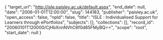 {
  "target_url": "http://isle.paisley.ac.uk/default.aspx", 
  "end_date": null, 
  "date": "2006-01-01T12:00:00", 
  "slug": 144183, 
  "publisher": "paisley.ac.uk", 
  "open_access": false, 
  "npld": false, 
  "title": "ISLE : Individualised Support for Learners through ePortfolios", 
  "subjects": [], 
  "collections": [], 
  "record_id": "20060101T120000/CjHbXnnNVhC6f0d85FMyBQ==", 
  "scope": "root", 
  "start_date": null
}

